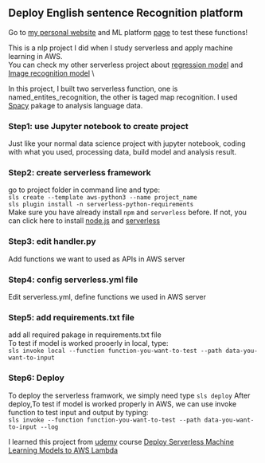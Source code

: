 ## Deploy English sentence Recognition platform

Go to [my personal website](https://dukesky.github.io/app/index.html) and ML platform [page]() to test these functions!

This is a nlp project I did when I study serverless and apply machine learning in AWS. \
You can check my other serverless project about [regression model](https://github.com/dukesky/Tutorial_of_Deploy_Serverless_ML_Model) and [Image recognition model]()  \

In this project, I built two serverless function, one is named_entites_recognition, the other is taged map recognition. I used [Spacy](https://spacy.io/) pakage to analysis language data.

### Step1: use Jupyter notebook to create project 
Just like your normal data science project with jupyter notebook, coding with what you used, processing data, build model and analysis result.

### Step2: create serverless framework
go to project folder in command line and type: \
`sls create --template aws-python3 --name project_name`  \
`sls plugin install -n serverless-python-requirements`  \
Make sure you have already install `npm` and `serverless` before. If not, you can click here to install [node.js](https://nodejs.org/en/) and [serverless](https://www.serverless.com/framework/docs/getting-started/)

### Step3: edit handler.py
Add functions we want to used as APIs in AWS server

### Step4: config serverless.yml file
Edit serverless.yml, define functions we used in AWS server


### Step5: add requirements.txt file
add all required pakage in requirements.txt file \
To test if model is worked prooerly in local,  type: \
`sls invoke local --function function-you-want-to-test --path data-you-want-to-input`

### Step6: Deploy
To deploy the serverless framwork, we simply need type `sls deploy`
After deploy,To test if model is worked properly in AWS, we can use invoke function to test input and output by typing:   \
`sls invoke --function function-you-want-to-test --path data-you-want-to-input --log`

I learned this project from [udemy](https://www.udemy.com/) course [Deploy Serverless Machine Learning Models to AWS Lambda](https://www.udemy.com/course/deploy-serverless-machine-learning-models-to-aws-lambda/)